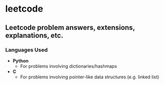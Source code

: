 # leetcode

## Leetcode problem answers, extensions, explanations, etc.

### Languages Used
* **Python**
  * For problems involving dictionaries/hashmaps
* **C**
  * For problems involving pointer-like data structures (e.g. linked list)